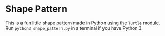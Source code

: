 # Shape Pattern
This is a fun little shape pattern made in Python using the `Turtle` module. Run `python3 shape_pattern.py` in a terminal if you have Python 3.
